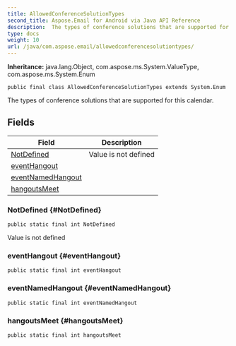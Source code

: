```yaml
---
title: AllowedConferenceSolutionTypes
second_title: Aspose.Email for Android via Java API Reference
description:  The types of conference solutions that are supported for this calendar.
type: docs
weight: 10
url: /java/com.aspose.email/allowedconferencesolutiontypes/
---
```

**Inheritance:**
java.lang.Object, com.aspose.ms.System.ValueType, com.aspose.ms.System.Enum
```
public final class AllowedConferenceSolutionTypes extends System.Enum
```

The types of conference solutions that are supported for this calendar.
## Fields

| Field | Description |
| --- | --- |
| [NotDefined](#NotDefined) | Value is not defined |
| [eventHangout](#eventHangout) |  |
| [eventNamedHangout](#eventNamedHangout) |  |
| [hangoutsMeet](#hangoutsMeet) |  |
### NotDefined {#NotDefined}
```
public static final int NotDefined
```


Value is not defined

### eventHangout {#eventHangout}
```
public static final int eventHangout
```




### eventNamedHangout {#eventNamedHangout}
```
public static final int eventNamedHangout
```




### hangoutsMeet {#hangoutsMeet}
```
public static final int hangoutsMeet
```




